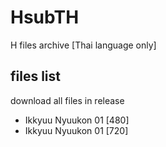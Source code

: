 # HsubTH
H files archive [Thai language only]
## files list
download all files in release
- Ikkyuu Nyuukon 01 [480]
- Ikkyuu Nyuukon 01 [720]
